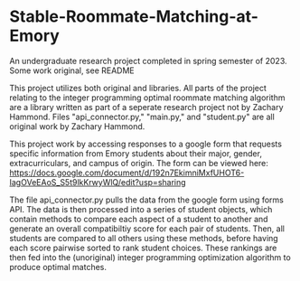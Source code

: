 # Stable-Roommate-Matching-at-Emory
An undergraduate research project completed in spring semester of 2023. Some work original, see README

This project utilizes both original and libraries. All parts of the project relating to the integer programming optimal roommate matching algorithm are a library written as part of a seperate research project not by Zachary Hammond. Files "api_connector.py," "main.py," and "student.py" are all original work by Zachary Hammond. 

This project work by accessing responses to a google form that requests specific information from Emory students about their major, gender, extracurriculars, and campus of origin. The form can be viewed here: https://docs.google.com/document/d/192n7EkimniMxfUHOT6-IagOVeEAoS_S5t9lkKrwyWlQ/edit?usp=sharing

The file api_connector.py pulls the data from the google form using forms API. The data is then processed into a series of student objects, which contain methods to compare each aspect of a student to another and generate an overall compatibiltiy score for each pair of students. Then, all students are compared to all others using these methods, before having each score pairwise sorted to rank student choices. These rankings are then fed into the (unoriginal) integer programming optimization algorithm to produce optimal matches.
